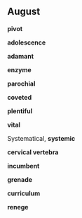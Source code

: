 ## August 

**pivot**

**adolescence**  

**adamant** 

**enzyme**  

**parochial**  

**coveted**  

**plentiful**

**vital**  

Systematical, **systemic** 

**cervical vertebra**

**incumbent**  

**grenade**  

**curriculum**  

**renege** 

